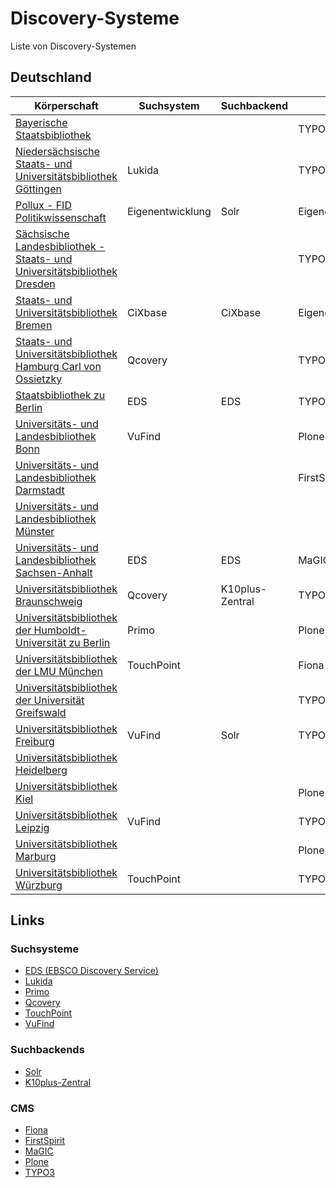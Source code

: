# Discovery-Systeme

Liste von Discovery-Systemen

## Deutschland

| Körperschaft                                                                                            | Suchsystem       | Suchbackend     | CMS              |
| ------------------------------------------------------------------------------------------------------- | ---------------- | --------------- | ---------------- |
| [Bayerische Staatsbibliothek](https://www.bsb-muenchen.de/)                                             |                  |                 | TYPO3            |
| [Niedersächsische Staats- und Universitätsbibliothek Göttingen](http://www.sub.uni-goettingen.de/)      | Lukida           |                 | TYPO3            |
| [Pollux - FID Politikwissenschaft](https://www.pollux-fid.de/)                                          | Eigenentwicklung | Solr            | Eigenentwicklung |
| [Sächsische Landesbibliothek - Staats- und Universitätsbibliothek Dresden](http://www.slub-dresden.de/) |                  |                 | TYPO3            |
| [Staats- und Universitätsbibliothek Bremen](https://suub.uni-bremen.de/)                                | CiXbase          | CiXbase         | Eigenentwicklung |
| [Staats- und Universitätsbibliothek Hamburg Carl von Ossietzky](http://www.sub.uni-hamburg.de/)         | Qcovery          |                 | TYPO3            |
| [Staatsbibliothek zu Berlin](https://staatsbibliothek-berlin.de/)                                       | EDS              | EDS             | TYPO3            |
| [Universitäts- und Landesbibliothek Bonn](http://www.ulb.uni-bonn.de/)                                  | VuFind           |                 | Plone            |
| [Universitäts- und Landesbibliothek Darmstadt](https://www.ulb.tu-darmstadt.de/)                        |                  |                 | FirstSpirit      |
| [Universitäts- und Landesbibliothek Münster](http://www.ulb.uni-muenster.de/)                           |                  |                 |                  |
| [Universitäts- und Landesbibliothek Sachsen-Anhalt](https://bibliothek.uni-halle.de/)                   | EDS              | EDS             | MaGIC            |
| [Universitätsbibliothek Braunschweig](https://www.tu-braunschweig.de/ub)                                | Qcovery          | K10plus-Zentral | TYPO3            |
| [Universitätsbibliothek der Humboldt-Universität zu Berlin](http://www.ub.hu-berlin.de/)                | Primo            |                 | Plone            |
| [Universitätsbibliothek der LMU München](https://www.ub.uni-muenchen.de/)                               | TouchPoint       |                 | Fiona            |
| [Universitätsbibliothek der Universität Greifswald](https://ub.uni-greifswald.de/)                      |                  |                 | TYPO3            |
| [Universitätsbibliothek Freiburg](https://ub.uni-freiburg.de/)                                          | VuFind           | Solr            | TYPO3            |
| [Universitätsbibliothek Heidelberg](http://www.ub.uni-hd.de/)                                           |                  |                 |                  |
| [Universitätsbibliothek Kiel](http://www.ub.uni-kiel.de/)                                               |                  |                 | Plone            |
| [Universitätsbibliothek Leipzig](http://www.ub.uni-leipzig.de/)                                         | VuFind           |                 | TYPO3            |
| [Universitätsbibliothek Marburg](https://www.uni-marburg.de/de/ub)                                      |                  |                 | Plone            |
| [Universitätsbibliothek Würzburg](https://www.bibliothek.uni-wuerzburg.de/)                             | TouchPoint       |                 | TYPO3            |

## Links

### Suchsysteme

- [EDS (EBSCO Discovery Service)](https://www.ebsco.com/products/ebsco-discovery-service)
- [Lukida](https://www.lukida.org/)
- [Primo](https://exlibrisgroup.com/products/primo-discovery-service/)
- [Qcovery](https://www.qcovery.de/)
- [TouchPoint](https://www.oclc.org/de/touchpoint.html)
- [VuFind](https://vufind.org/)

### Suchbackends

- [Solr](https://solr.apache.org/)
- [K10plus-Zentral](https://verbundwiki.gbv.de/display/VZG/K10plus-Zentral)

### CMS

- [Fiona](https://fiona.justrelate.com/)
- [FirstSpirit](https://www.e-spirit.com/)
- [MaGIC](https://www.magic.uni-halle.de/)
- [Plone](https://plone.org/)
- [TYPO3](https://typo3.org/)

